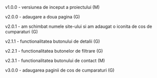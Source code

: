 v1.0.0 - versiunea de inceput a proiectului (M)

v2.0.0 - adaugare a doua pagina (G)

v2.0.1 - am schimbat numele site-ului si am adaugat o iconita de cos de cumparaturi (G)

v2.1.1 - functionalitatea butonului de detalii (G)

v2.2.1 - functionalitatea butonelor de filtrare (G)

v2.3.1 - functionalitatea butonului de contact (M)

v3.0.0 - adaugarea paginii de cos de cumparaturi (G)

